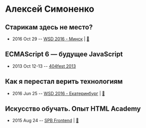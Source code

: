 # Алексей Симоненко

## Старикам здесь не место?
- 2016 Oct 29 -- [WSD 2016 - Минск](https://www.youtube.com/watch?v=ISmD4Lik5oY)  | [:notebook:](https://wsd.events/2016/10/29/pres/old-men.pdf)  
## ECMAScript 6 — будущее JavaScript
- 2013 Oct 12-13 -- [404fest 2013](https://youtu.be/P29Ib2XuPDQ)    
## Как я перестал верить технологиям
- 2016 Jun 25 -- [WSD 2016 - Екатеринбург](https://www.youtube.com/watch?v=p5g4giWmcvE)  | [:notebook:](https://wsd.events/2016/06/25/#alexey-simonenko)  
## Искусство обучать. Опыт HTML Academy
- 2015 Aug 24 -- [SPB Frontend](https://vk.com/spb_frontend_meetup_250815?z=video-76088560_171407529%2F5b0c6f6214c6ab8492%2Fpl_post_-76088560_470)  | [:notebook:](https://speakerdeck.com/simonenko/iskusstvo-obuchat-opyt-html-academy)  

